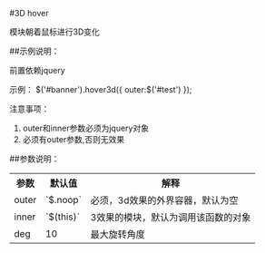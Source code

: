 #3D hover

模块朝着鼠标进行3D变化

##示例说明：

前置依赖jquery

示例：
    $('#banner').hover3d({
		outer:$('#test')
	});

注意事项：
1. outer和inner参数必须为jquery对象
2. 必须有outer参数,否则无效果

##参数说明：

<table>
	<tr>
		<th>参数</th>
		<th>默认值</th>
		<th>解释</th>
	</tr>
	<tr>
		<td>outer</td>
		<td>`$.noop`</td>
		<td>必须，3d效果的外界容器，默认为空</td>
	</tr>
	<tr>
		<td>inner</td>
		<td>`$(this)`</td>
		<td>3效果的模块，默认为调用该函数的对象</td>
	</tr>
	<tr>
		<td>deg</td>
		<td>10</td>
		<td>最大旋转角度</td>
	</tr>
</table>